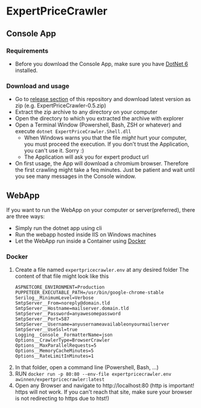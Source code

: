 # ExpertPriceCrawler

## Console App
### Requirements
- Before you download the Console App, make sure you have [DotNet 6](https://dotnet.microsoft.com/en-us/download) installed.

### Download and usage
- Go to [release section](https://github.com/awinnen/ExpertPriceCrawler/releases) of this repository and download latest version as zip (e.g. ExpertPriceCrawler-0.5.zip)
- Extract the zip archive to any directory on your computer
- Open the directory to which you extracted the archive with explorer
- Open a Terminal Window (Powershell, Bash, ZSH or whatever) and execute `dotnet ExpertPriceCrawler.Shell.dll`
  - When Windows warns you that the file _might_ hurt your computer, you must proceed the execution. If you don't trust the Application, you can't use it. Sorry :)
  - The Application will ask you for expert product url
- On first usage, the App will download a chromium browser. Therefore the first crawling might take a feq minutes. Just be patient and wait until you see many messages in the Console window.

## WebApp
If you want to run the WebApp on your computer or server(preferred), there are three ways:
- Simply run the dotnet app using cli
- Run the webapp hosted inside IIS on Windows machines
- Let the WebApp run inside a Container using [Docker](https://docs.docker.com/get-docker/)

### Docker
1. Create a file named `expertpricecrawler.env` at any desired folder
   The content of that file might look like this
   ```
   ASPNETCORE_ENVIRONMENT=Production
   PUPPETEER_EXECUTABLE_PATH=/usr/bin/google-chrome-stable
   Serilog__MinimumLevel=Verbose
   SmtpServer__From=noreply@domain.tld
   SmtpServer__Hostname=mailserver.domain.tld
   SmtpServer__Password=anyawesomepassword
   SmtpServer__Port=587
   SmtpServer__Username=anyusernameavailableonyourmailserver
   SmtpServer__UseSsl=true
   Logging__Console__FormatterName=json
   Options__CrawlerType=BrowserCrawler
   Options__MaxParallelRequests=5
   Options__MemoryCacheMinutes=5
   Options__RateLimitInMinutes=1
   ```
3. In that folder, open a command line (Powershell, Bash, ...)
4. RUN `docker run -p 80:80 --env-file expertpricecrawler.env awinnen/expertpricecrawler:latest`
5. Open any Browser and navigate to http://localhost:80 (http is important! https will not work. If you can't reach that site, make sure your browser is not redirecting to https due to htst!)
